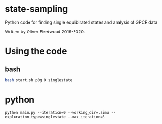 # state-sampling
Python code for finding single equlibirated states and analysis of GPCR data

Written by Oliver Fleetwood 2019-2020.

# Using the code
## bash
```bash
bash start.sh p0g 0 singlestate
```

# python
```python3
python main.py --iteration=0 --working_dir=.simu --exploration_type=singlestate --max_iteration=8
```
